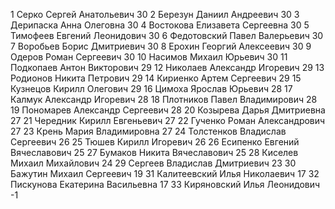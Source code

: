 1 Серко Сергей Анатольевич 30
2 Березун Даниил Андреевич 30
3 Дерипаска Анна Олеговна 30
4 Востокова Елизавета Сергеевна 30
5 Тимофеев Евгений Леонидович 30
6 Федотовский Павел Валерьевич 30
7 Воробьев Борис Дмитриевич 30
8 Ерохин Георгий Алексеевич 30
9 Одеров Роман Сергеевич 30
10 Насимов Михаил Юрьевич 30
11 Подкопаев Антон Викторович 29
12 Николаев Александр Игоревич 29
13 Родионов Никита Петрович 29
14 Кириенко Артем Сергеевич 29
15 Кузнецов Кирилл Олегович 29
16 Цимоха Ярослав Юрьевич 28
17 Калмук Александр Игоревич 28
18 Плотников Павел Владимирович 28
19 Пономарев Александр Сергеевич 28
20 Козырева Дарья Дмитриевна 27
21 Чередник Кирилл Евгеньевич 27
22 Гученко Роман Александрович 27
23 Крень Мария Владимировна 27
24 Толстенков Владислав Сергеевич 26
25 Тюшев Кирилл Игоревич 26
26 Есипенко Евгений Вячеславович 25
27 Бумаков Никита Вячеславович 25
28 Киселев Михаил Михайлович 24
29 Сергеев Владислав Дмитриевич 23
30 Бажутин Михаил Сергеевич 19
31 Калитеевский Илья Николаевич 17
32 Пискунова Екатерина Васильевна 17
33 Киряновский Илья Леонидович -1
